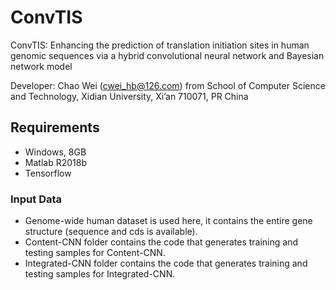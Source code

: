 # ConvTIS

ConvTIS: Enhancing the prediction of translation initiation sites in human genomic sequences via a hybrid convolutional neural network and Bayesian network model


Developer: Chao Wei (cwei_hb@126.com) from School of Computer Science and Technology, Xidian University, Xi’an 710071, PR China

## Requirements
* Windows, 8GB
* Matlab R2018b
* Tensorflow

### Input Data

* Genome-wide human dataset is used here, it contains the entire gene structure (sequence and cds is available).
* Content-CNN folder contains the code that generates training and testing samples for Content-CNN.
* Integrated-CNN folder contains the code that generates training and testing samples for Integrated-CNN.
